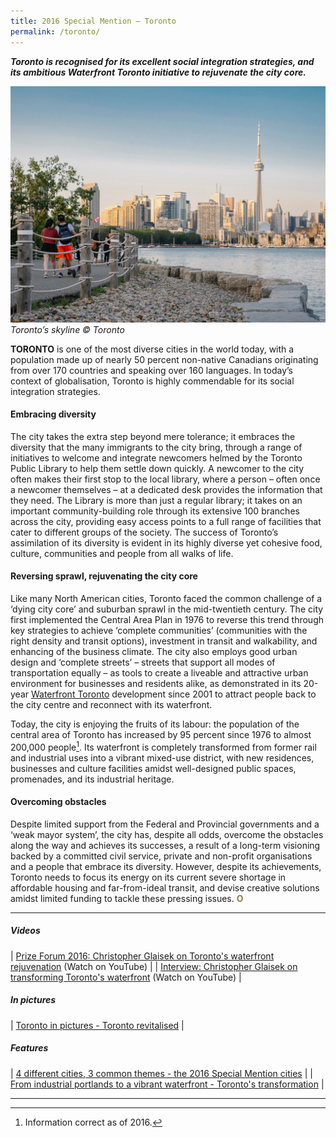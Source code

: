 ```yaml
---
title: 2016 Special Mention — Toronto
permalink: /toronto/
---
```


***Toronto is recognised for its excellent social integration strategies, and its ambitious Waterfront Toronto initiative to rejuvenate the city core.***

![Toronto’s skyline](/images/special-mentions/toronto.jpg)*Toronto’s skyline © Toronto*

**TORONTO** is one of the most diverse cities in the world today, with a population made up of nearly 50 percent non-native Canadians originating from over 170 countries and speaking over 160 languages. In today’s context of globalisation, Toronto is highly commendable for its social integration strategies. 

#### **Embracing diversity**

The city takes the extra step beyond mere tolerance; it embraces the diversity that the many immigrants to the city bring, through a range of initiatives to welcome and integrate newcomers helmed by the Toronto Public Library to help them settle down quickly. A newcomer to the city often makes their first stop to the local library, where a person – often once a newcomer themselves – at a dedicated desk provides the information that they need. The Library is more than just a regular library; it takes on an important community-building role through its extensive 100 branches across the city, providing easy access points to a full range of facilities that cater to different groups of the society. The success of Toronto’s assimilation of its diversity is evident in its highly diverse yet cohesive food, culture, communities and people from all walks of life.

#### **Reversing sprawl, rejuvenating the city core**

Like many North American cities, Toronto faced the common challenge of a ‘dying city core’ and suburban sprawl in the mid-twentieth century. The city first implemented the Central Area Plan in 1976 to reverse this trend through key strategies to achieve ‘complete communities’ (communities with the right density and transit options), investment in transit and walkability, and enhancing of the business climate. The city also employs good urban design and ‘complete streets’ – streets that support all modes of transportation equally – as tools to create a liveable and attractive urban environment for businesses and residents alike, as demonstrated in its 20-year [Waterfront Toronto](https://www.waterfrontoronto.ca/nbe/portal/waterfront/Home) development since 2001 to attract people back to the city centre and reconnect with its waterfront.

Today, the city is enjoying the fruits of its labour: the population of the central area of Toronto has increased by 95 percent since 1976 to almost 200,000 people[^1]. Its waterfront is completely transformed from former rail and industrial uses into a vibrant mixed-use district, with new residences, businesses and culture facilities amidst well-designed public spaces, promenades, and its industrial heritage. 

#### **Overcoming obstacles**

Despite limited support from the Federal and Provincial governments and a ‘weak mayor system’, the city has, despite all odds, overcome the obstacles along the way and achieves its successes, a result of a long-term visioning backed by a committed civil service, private and non-profit organisations and a people that embrace its diversity. However, despite its achievements, Toronto needs to focus its energy on its current severe shortage in affordable housing and far-from-ideal transit, and devise creative solutions amidst limited funding to tackle these pressing issues. **<font color="#967942">O</font>**

---

##### **Videos** 

| [Prize Forum 2016: Christopher Glaisek on Toronto's waterfront rejuvenation](https://youtu.be/yAqzKa_81ao) (Watch on YouTube) |
| [Interview: Christopher Glaisek on transforming Toronto's waterfront](https://youtu.be/XjGd4i9jIo0) (Watch on YouTube) |

##### **In pictures** 

| [Toronto in pictures - Toronto revitalised](/resources/in-pictures/toronto/) |

##### **Features** 

| [4 different cities, 3 common themes - the 2016 Special Mention cities](/resources/features/four-different-cities/) |
| [From industrial portlands to a vibrant waterfront - Toronto's transformation](/resources/features/torontos-transformation/) |

---

[^1]: Information correct as of 2016. 
